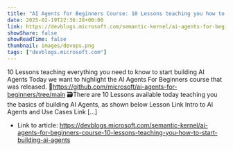 ```yaml
---
title: "AI Agents for Beginners Course: 10 Lessons teaching you how to start building AI Agents"
date: 2025-02-19T22:36:28+00:00
link: https://devblogs.microsoft.com/semantic-kernel/ai-agents-for-beginners-course-10-lessons-teaching-you-how-to-start-building-ai-agents
showShare: false
showReadTime: false
thumbnail: images/devops.png
tags: ["devblogs.microsoft.com"]
---
```

10 Lessons teaching everything you need to know to start building AI Agents Today we want to highlight the AI Agents For Beginners course that was released. 🔗https://github.com/microsoft/ai-agents-for-beginners/tree/main 🗃️There are 10 Lessons available today teaching you the basics of building AI Agents, as shown below Lesson Link Intro to AI Agents and Use Cases Link […]

- Link to article: https://devblogs.microsoft.com/semantic-kernel/ai-agents-for-beginners-course-10-lessons-teaching-you-how-to-start-building-ai-agents